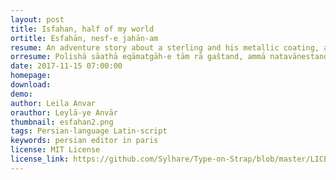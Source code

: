```yaml
---
layout: post
title: Isfahan, half of my world
ortitle: Esfahān, nesf‑e jahān‑am
resume: An adventure story about a sterling and his metallic coating, and how the metal rusting was perceived in the 50s.
orresume: Polis‌hā sāat‌hā eqāmatgāh-e tām rā gaštand, ammā natavānestand ciz-i biyāband. Tām eddeā kard ke nemi‌dāneste xāne‌-ye sāheli‌-yaš barā-ye fa’āliyat‌hā-ye qeyreqānuni estefāde mi‌šode-ast. Tābestān-e gozašte, bel’axare man šerkati rā ke bist sāl-e piš be ān molhaq šode bud-am, tark kardam.<br><strong>This book is being published, this page is provisional!</strong>
date: 2017-11-15 07:00:00
homepage: 
download: 
demo: 
author: Leila Anvar
orauthor: Leylā‑ye Anvār
thumbnail: esfahan2.png
tags: Persian·language Latin·script
keywords: persian editor in paris
license: MIT License
license_link: https://github.com/Sylhare/Type-on-Strap/blob/master/LICENSE
---
```

